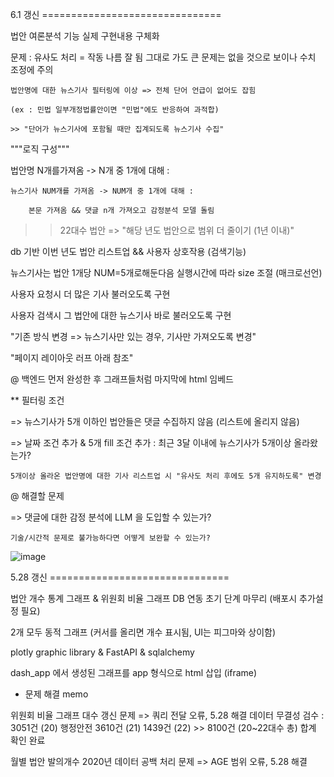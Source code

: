 6.1 갱신  ===============================

법안 여론분석 기능 실제 구현내용 구체화

문제 : 유사도 처리 = 작동 나름 잘 됨  그대로 가도 큰 문제는 없을 것으로 보이나 수치 조정에 주의

	법안명에 대한 뉴스기사 필터링에 이상 => 전체 단어 언급이 없어도 잡힘
 
	(ex : 민법 일부개정법률안이면 "민법"에도 반응하여 과적합)
 
	>> "단어가 뉴스기사에 포함될 때만 집계되도록 뉴스기사 수집"
 

"""로직 구성"""

법안명 N개를가져옴 -> N개 중 1개에 대해 : 

	뉴스기사 NUM개를 가져옴 -> NUM개 중 1개에 대해 :
 
		본문 가져옴 && 댓글 n개 가져오고 감정분석 모델 돌림

>> 22대수 법안 => "해당 년도 법안으로 범위 더 줄이기 (1년 이내)"

   db 기반 이번 년도 법안 리스트업 && 사용자 상호작용 (검색기능) 
   
뉴스기사는 법안 1개당 NUM=5개로해둔다음 실행시간에 따라 size 조절 (매크로선언)

사용자 요청시 더 많은 기사 불러오도록 구현

 사용자 검색시 그 법안에 대한 뉴스기사 바로 불러오도록 구현
 

"기존 방식 변경 => 뉴스기사만 있는 경우, 기사만 가져오도록 변경"

"페이지 레이아웃 러프 아래 참조"

 
@ 백엔드 먼저 완성한 후 그래프들처럼 마지막에 html 임베드

** 필터링 조건

=> 뉴스기사가 5개 이하인 법안들은 댓글 수집하지 않음 (리스트에 올리지 않음)

=> 날짜 조건 추가 & 5개 fill 조건 추가 : 최근 3달 이내에 뉴스기사가 5개이상 올라왔는가?

	5개이상 올라온 법안명에 대한 기사 리스트업 시 "유사도 처리 후에도 5개 유지하도록" 변경
 

@ 해결할 문제

=> 댓글에 대한 감정 분석에 LLM 을 도입할 수 있는가?

    기술/시간적 문제로 불가능하다면 어떻게 보완할 수 있는가?

![image](https://github.com/user-attachments/assets/908616a6-bef1-40cf-9d74-19b535121665)




5.28 갱신  ===============================

법안 개수 통계 그래프 & 위원회 비율 그래프 DB 연동 초기 단계 마무리 (배포시 추가설정 필요)

2개 모두 동적 그래프 (커서를 올리면 개수 표시됨, UI는 피그마와 상이함)

plotly graphic library & FastAPI & sqlalchemy

dash_app 에서 생성된 그래프를 app 형식으로 html 삽입 (iframe) 


* 문제 해결 memo

위원회 비율 그래프 대수 갱신 문제 => 쿼리 전달 오류, 5.28 해결
데이터 무결성 검수 : 3051건 (20) 행정안전 3610건 (21) 1439건 (22)
                    >> 8100건 (20~22대수 총) 합계 확인 완료

월별 법안 발의개수 2020년 데이터 공백 처리 문제 => AGE 범위 오류, 5.28 해결
